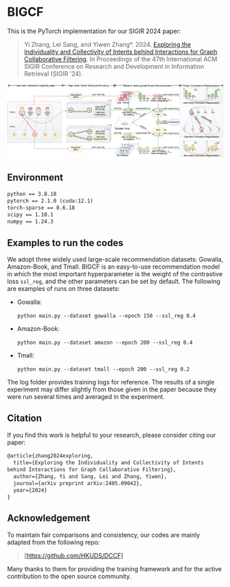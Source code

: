 # BIGCF

This is the PyTorch implementation for our SIGIR 2024 paper:
> Yi Zhang, Lei Sang, and Yiwen Zhang*. 2024. [Exploring the Individuality and Collectivity of Intents behind Interactions for Graph Collaborative Filtering](https://arxiv.org/abs/2405.09042). In Proceedings of the 47th International ACM SIGIR Conference on Research and Development in Information Retrieval (SIGIR ’24).

<p align="center">
<img src="BIGCF.png" alt="BIGCF" />
</p>


## Environment
```
python == 3.8.18
pytorch == 2.1.0 (cuda:12.1)
torch-sparse == 0.6.18
scipy == 1.10.1
numpy == 1.24.3
```

## Examples to run the codes
We adopt three widely used large-scale recommendation datasets: Gowalla, Amazon-Book, and Tmall. BIGCF is an easy-to-use recommendation model in which the most important hyperparameter is the weight of the contrastive loss `ssl_reg`, and the other parameters can be set by default. The following are examples of runs on three datasets:

- Gowalla:

  `python main.py --dataset gowalla --epoch 150 --ssl_reg 0.4`
- Amazon-Book:

  `python main.py --dataset amazon --epoch 200 --ssl_reg 0.4`
- Tmall:

  `python main.py --dataset tmall --epoch 200 --ssl_reg 0.2`

The log folder provides training logs for reference. The results of a single experiment may differ slightly from those given in the paper because they were run several times and averaged in the experiment.

## Citation
If you find this work is helpful to your research, please consider citing our paper:
```
@article{zhang2024exploring,
  title={Exploring the Individuality and Collectivity of Intents behind Interactions for Graph Collaborative Filtering},
  author={Zhang, Yi and Sang, Lei and Zhang, Yiwen},
  journal={arXiv preprint arXiv:2405.09042},
  year={2024}
}
```

## Acknowledgement
To maintain fair comparisons and consistency, our codes are mainly adapted from the following repo: 
>[https://github.com/HKUDS/DCCF]

Many thanks to them for providing the training framework and for the active contribution to the open source community.
